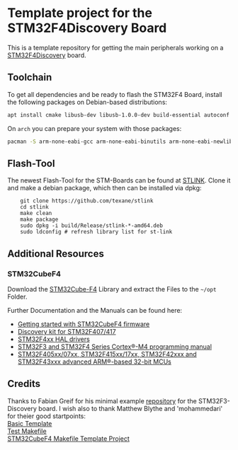 # Template project for the STM32F4Discovery Board

This is a template repository for getting the main peripherals working on a [STM32F4Discovery](https://www.st.com/en/evaluation-tools/stm32f4discovery.html#sw-tools-scroll) board.

## Toolchain

To get all dependencies and be ready to flash the STM32F4 Board, install the following packages on Debian-based distributions:
```bash
apt install cmake libusb-dev libusb-1.0.0-dev build-essential autoconf cutecom git binutils-arm-none-eabi gcc-arm-none-eabi
```

On `arch` you can prepare your system with those packages:
```bash
pacman -S arm-none-eabi-gcc arm-none-eabi-binutils arm-none-eabi-newlib cmake autoconf git stlink
```

## Flash-Tool

The newest Flash-Tool for the STM-Boards can be found at [STLINK](https://github.com/texane/stlink). Clone it and make a debian package, which then can be installed via dpkg:

        git clone https://github.com/texane/stlink  
        cd stlink  
        make clean  
        make package  
        sudo dpkg -i build/Release/stlink-*-amd64.deb  
        sudo ldconfig # refresh library list for st-link  

## Additional Resources

### STM32CubeF4
Download the [STM32Cube-F4](http://www.st.com/web/catalog/tools/FM147/CL1794/SC961/SS1743/PF259243#) Library and extract the Files to the ```~/opt``` Folder.

Further Documentation and the Manuals can be found here:  
* [Getting started with STM32CubeF4 firmware](http://www.st.com/st-web-ui/static/active/en/resource/technical/document/user_manual/DM00107720.pdf)  
* [Discovery kit for STM32F407/417](http://www.st.com/st-web-ui/static/active/en/resource/technical/document/user_manual/DM00039084.pdf)  
* [STM32F4xx HAL drivers](http://www.st.com/st-web-ui/static/active/en/resource/technical/document/user_manual/DM00105879.pdf)  
* [STM32F3 and STM32F4 Series Cortex®-M4 programming manual](http://www.st.com/web/en/resource/technical/document/programming_manual/DM00046982.pdf)  
* [STM32F405xx/07xx, STM32F415xx/17xx, STM32F42xxx and STM32F43xxx advanced ARM®-based 32-bit MCUs](http://www.st.com/web/en/resource/technical/document/reference_manual/DM00031020.pdf)  

## Credits
Thanks to Fabian Greif for his minimal example [repository](https://github.com/dergraaf/stm32f3_minimal) for the STM32F3-Discovery board.
I wish also to thank Matthew Blythe and 'mohammedari' for theier good startpoints:  
[Basic Template](https://github.com/mblythe86/stm32f3-discovery-basic-template)  
[Test Makefile](https://github.com/mohammedari/stm32f3discovery-test-c)  
[STM32CubeF4 Makefile Template Project](https://github.com/theotime/STM32CubeF4_makefile_template.git)  

